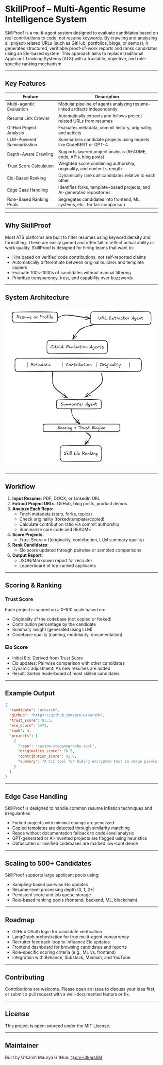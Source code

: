 # SkillProof – Multi-Agentic Resume Intelligence System

SkillProof is a multi-agent system designed to evaluate candidates based on real contributions to code, not resume keywords. By crawling and analyzing all project-related URLs (such as GitHub, portfolios, blogs, or demos), it generates structured, verifiable proof-of-work reports and ranks candidates using an Elo-based system. This approach aims to replace traditional Applicant Tracking Systems (ATS) with a trustable, objective, and role-specific ranking mechanism.

---

## Key Features

| Feature                        | Description                                                                 |
|--------------------------------|-----------------------------------------------------------------------------|
| Multi-agentic Evaluation       | Modular pipeline of agents analyzing resume-linked artifacts independently |
| Resume Link Crawler            | Automatically extracts and follows project-related URLs from resumes        |
| GitHub Project Analysis        | Evaluates metadata, commit history, originality, and activity               |
| LLM-Powered Summarization      | Summarizes candidate projects using models like CodeBERT or GPT-4           |
| Depth-Aware Crawling           | Supports layered project analysis (README, code, APIs, blog posts)          |
| Trust Score Calculation        | Weighted score combining authorship, originality, and content strength      |
| Elo-Based Ranking              | Dynamically ranks all candidates relative to each other                     |
| Edge Case Handling             | Identifies forks, template-based projects, and AI-generated repositories    |
| Role-Based Ranking Pools       | Segregates candidates into frontend, ML, systems, etc., for fair comparison |

---

## Why SkillProof

Most ATS platforms are built to filter resumes using keyword density and formatting. These are easily gamed and often fail to reflect actual ability or work quality. SkillProof is designed for hiring teams that want to:

- Hire based on verified code contributions, not self-reported claims
- Automatically differentiate between original builders and template copiers
- Evaluate 100s–1000s of candidates without manual filtering
- Prioritize transparency, trust, and capability over buzzwords

---

## System Architecture

![Architecture](./assets/image.png)

---

## Workflow

1. **Input Resume**: PDF, DOCX, or LinkedIn URL
2. **Extract Project URLs**: GitHub, blog posts, product demos
3. **Analyze Each Repo**:
   - Fetch metadata (stars, forks, topics)
   - Check originality (forked/template/copied)
   - Calculate contribution ratio via commit authorship
   - Summarize core code and README
4. **Score Projects**:
   - Trust Score = f(originality, contribution, LLM summary quality)
5. **Rank Candidates**:
   - Elo score updated through pairwise or sampled comparisons
6. **Output Report**:
   - JSON/Markdown report for recruiter
   - Leaderboard of top-ranked applicants

---

## Scoring & Ranking

### Trust Score

Each project is scored on a 0–100 scale based on:

- Originality of the codebase (not copied or forked)
- Contribution percentage by the candidate
- Summary insight (generated using LLM)
- Codebase quality (naming, modularity, documentation)

### Elo Score

- Initial Elo: Derived from Trust Score
- Elo updates: Pairwise comparison with other candidates
- Dynamic adjustment: As new resumes are added
- Result: Sorted leaderboard of most skilled candidates

---

## Example Output

```json
{
  "candidate": "utkarsh",
  "github": "https://github.com/pro-utkarshM",
  "trust_score": 83.5,
  "elo_score": 1478,
  "rank": 4,
  "projects": [
    {
      "repo": "custom-steganography-tool",
      "originality_score": 78.5,
      "contribution_score": 92.0,
      "summary": "A CLI tool for hiding encrypted text in image pixels using LSB manipulation and key-based decoding."
    }
  ]
}
````

---

## Edge Case Handling

SkillProof is designed to handle common resume inflation techniques and irregularities:

* Forked projects with minimal change are penalized
* Copied templates are detected through similarity matching
* Repos without documentation fallback to code-level analysis
* GPT-generated or AI-invented projects are flagged using heuristics
* Obfuscated or minified codebases are marked low-confidence

---

## Scaling to 500+ Candidates

SkillProof supports large applicant pools using:

* Sampling-based pairwise Elo updates
* Resume-level processing depth (0, 1, 2+)
* Persistent score and job queue storage
* Role-based ranking pools (frontend, backend, ML, blockchain)

---

<!-- ## Setup and Usage

### Requirements

* Python 3.8+
* Git, pip, and optionally Poetry
* HuggingFace Transformers, PyDriller, GitPython

### Installation

```bash
git clone https://github.com/your-username/skillproof
cd skillproof
pip install -e .
```

### Run (Single Candidate)

```bash
python main.py --resume resume.pdf --email user@example.com
```

### Outputs

* `trust_report.json`: Project analysis per candidate
* `ranked_candidates.csv`: Elo-sorted leaderboard

--- -->

## Roadmap

* GitHub OAuth login for candidate verification
* LangGraph orchestration for true multi-agent concurrency
* Recruiter feedback loop to influence Elo updates
* Frontend dashboard for browsing candidates and reports
* Role-specific scoring criteria (e.g., ML vs. frontend)
* Integration with Behance, Substack, Medium, and YouTube

---

## Contributing

Contributions are welcome. Please open an issue to discuss your idea first, or submit a pull request with a well-documented feature or fix.

---

## License

This project is open-sourced under the MIT License.

---

## Maintainer

Built by Utkarsh Maurya
GitHub: [@pro-utkarshM](https://github.com/pro-utkarshM)
